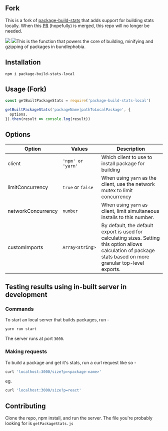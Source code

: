 ## Fork

This is a fork of [package-build-stats](https://github.com/pastelsky/package-build-stats) that adds support for building stats locally. When this [PR](https://github.com/pastelsky/package-build-stats/pull/16) (hopefully) is merged, this repo will no longer be needed.

  <img src="https://img.shields.io/npm/v/package-build-stats.svg" /> 
  <img src="https://img.shields.io/npm/l/package-build-stats.svg" 
  
This is the function that powers the core of building, minifying and gzipping of packages in bundlephobia.

## Installation

`npm i package-build-stats-local`

## Usage (Fork)

```js
const getBuiltPackageStats = require('package-build-stats-local')

getBuiltPackageStats('packageName|pathToLocalPackage', {
  options,
}).then(result => console.log(result))
```

## Options

| Option             | Values            | Description                                                                                                                                                     |
| ------------------ | ----------------- | --------------------------------------------------------------------------------------------------------------------------------------------------------------- |
| client             | `'npm' or 'yarn'` | Which client to use to install package for building                                                                                                             |
| limitConcurrency   | `true` or `false` | When using `yarn` as the client, use the network mutex to limit concurrency                                                                                     |
| networkConcurrency | `number`          | When using `yarn` as client, limit simultaneous installs to this number.                                                                                        |
| customImports      | `Array<string>`   | By default, the default export is used for calculating sizes. Setting this option allows calculation of package stats based on more granular top-level exports. |

## Testing results using in-built server in development

### Commands

To start an local server that builds packages, run -

```bash
yarn run start
```

The server runs at port `3000`.

### Making requests

To build a package and get it's stats, run a curl request like so -

```bash
curl 'localhost:3000/size?p=<package-name>'
```

eg.

```bash
curl 'localhost:3000/size?p=react'
```

## Contributing

Clone the repo, npm install, and run the server.
The file you're probably looking for is `getPackageStats.js`
